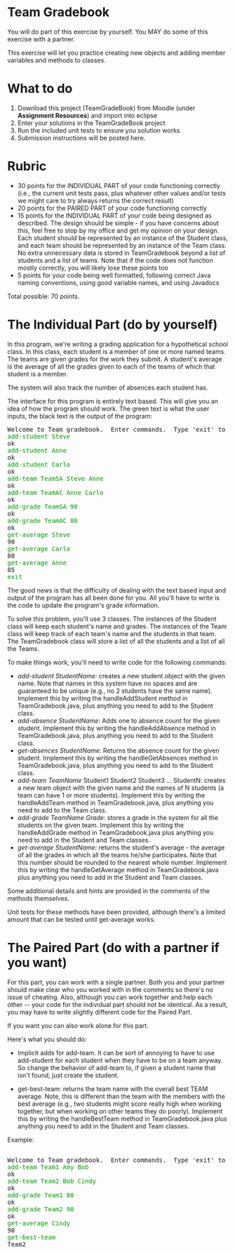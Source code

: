# Team Gradebook

You will do part of this exercise by yourself. You MAY do some of this
exercise with a partner.

This exercise will let you practice creating new objects and adding
member variables and methods to classes.

# What to do

1. Download this project (TeamGradeBook) from Moodle (under __Assignment Resources__) and import into eclipse
2. Enter your solutions in the TeamGradeBook project
3. Run the included unit tests to ensure you solution works 
4. Submission instructions will be posted here.

# Rubric


* 30 points for the INDIVIDUAL PART of your code functioning correctly
  (i.e., the current unit tests pass, plus whatever other values
  and/or tests we might care to try always returns the correct result)
* 20 points for the PAIRED PART of your code functioning correctly
* 15 points for the INDIVIDUAL PART of your code being designed as
  described. The design should be simple - if you have concerns about
  this, feel free to stop by my office and get my opinion on your
  design. Each student should be represented by an instance of the
  Student class, and each team should be represented by an instance of
  the Team class. No extra unnecessary data is stored in TeamGradebook
  beyond a list of students and a list of teams. Note that if the code
  does not function mostly correctly, you will likely lose these
  points too
* 5 points for your code being well formatted, following correct Java
  naming conventions, using good variable names, and using Javadocs

Total possible: 70 points. 

# The Individual Part (do by yourself)

 In this program, we're writing a grading application for a
 hypothetical school class. In this class, each student is a member of
 one or more named teams. The teams are given grades for the work they
 submit. A student's average is the average of all the grades given to
 each of the teams of which that student is a member.

The system will also track the number of absences each student has.

The interface for this program is entirely text based. This will give
you an idea of how the program should work. The green text is what the
user inputs, the black text is the output of the program:

<pre>
Welcome to Team gradebook.  Enter commands.  Type 'exit' to end.
<font color="009900">add-student Steve</font>
ok
<font color="009900">add-student Anne</font>
ok
<font color="009900">add-student Carlo</font>
ok
<font color="009900">add-team TeamSA Steve Anne</font>
ok
<font color="009900">add-team TeamAC Anne Carlo</font>
ok
<font color="009900">add-grade TeamSA 90</font>
ok
<font color="009900">add-grade TeamAC 80</font>
ok
<font color="009900">get-average Steve</font>
90
<font color="009900">get-average Carlo</font>
80
<font color="009900">get-average Anne</font>
85
<font color="009900">exit</font>
</pre>

The good news is that the difficulty of dealing with the text based
input and output of the program has all been done for you. All you'll
have to write is the code to update the program's grade information.

To solve this problem, you'll use 3 classes. The instances of the
Student class will keep each student's name and grades. The instances
of the Team class will keep track of each team's name and the students
in that team. The TeamGradebook class will store a list of all the
students and a list of all the Teams.

To make things work, you'll need to write code for the following
commands:

* *add-student StudentName:* creates a new student object with the given name. Note that names in this system have no spaces and are guaranteed to be unique (e.g., no 2 students have the same name). Implement this by writing the handleAddStudent method in TeamGradebook.java, plus anything you need to add to the Student class.
* *add-absence StudentName:* Adds one to absence count for the given student. Implement this by writing the handleAddAbsence method in TeamGradebook.java, plus anything you need to add to the Student class.
* *get-absences StudentName:* Returns the absence count for the given student. Implement this by writing the handleGetAbsences method in TeamGradebook.java, plus anything you need to add to the Student class.
* *add-team TeamName* Student1 Student2 Student3 ... StudentN: creates a new team object with the given name and the names of N students (a team can have 1 or more students). Implement this by writing the handleAddTeam method in TeamGradebook.java, plus anything you need to add to the Team class.
* *add-grade TeamName Grade:* stores a grade in the system for all the students on the given team. Implement this by writing the handleAddGrade method in TeamGradebook.java plus anything you need to add in the Student and Team classes.
* *get-average StudentName:* returns the student's average - the average of all the grades in which all the teams he/she participates. Note that this number should be rounded to the nearest whole number. Implement this by writing the handleGetAverage method in TeamGradebook.java plus anything you need to add in the Student and Team classes. 

Some additional details and hints are provided in the comments of the methods themselves.

Unit tests for these methods have been provided, although there's a limited amount that can be tested until get-average works. 

# The Paired Part (do with a partner if you want)

For this part, you can work with a single partner. Both you and your partner should make clear who you worked with in the comments so there's no issue of cheating. Also, although you can work together and help each other -- your code for the individual part should not be identical. As a result, you may have to write slightly different code for the Paired Part.

If you want you can also work alone for this part.

Here's what you should do:

* Implicit adds for add-team. It can be sort of annoying to have to use add-student for each student when they have to be on a team anyway. So change the behavior of add-team to, if given a student name that isn't found, just create the student.

* get-best-team: returns the team name with the overall best TEAM average. Note, this is different than the team with the members with the best average (e.g., two students might score really high when working together, but when working on other teams they do poorly). Implement this by writing the handleBestTeam method in TeamGradebook.java plus anything you need to add in the Student and Team classes. 

Example: 

<pre>

Welcome to Team gradebook.  Enter commands.  Type 'exit' to end.
<font color="009900">add-team Team1 Amy Bob</font>
ok
<font color="009900">add-team Team2 Bob Cindy</font>
ok
<font color="009900">add-grade Team1 80</font>
ok
<font color="009900">add-grade Team2 90</font>
ok
<font color="009900">get-average Cindy</font>
90
<font color="009900">get-best-team</font>
Team2

</pre>


